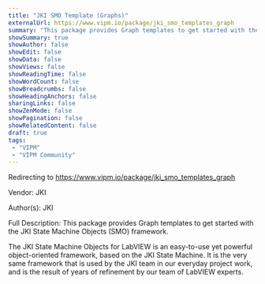 ```yaml
---
title: "JKI SMO Template (Graphs)"
externalUrl: https://www.vipm.io/package/jki_smo_templates_graph
summary: "This package provides Graph templates to get started with the JKI State Machine Objects (SMO) framework."
showSummary: true
showAuthor: false
showEdit: false
showData: false
showViews: false
showReadingTime: false
showWordCount: false
showBreadcrumbs: false
showHeadingAnchors: false
sharingLinks: false
showZenMode: false
showPagination: false
showRelatedContent: false
draft: true
tags:
 - "VIPM"
 - "VIPM Community"
---
```


Redirecting to https://www.vipm.io/package/jki_smo_templates_graph

Vendor: JKI

Author(s): JKI
 
Full Description:
This package provides Graph templates to get started with the JKI State Machine Objects (SMO) framework.

The JKI State Machine Objects for LabVIEW is an easy-to-use yet powerful object-oriented framework, based on the JKI State Machine. It is the very same framework that is used by the JKI team in our everyday project work, and is the result of years of refinement by our team of LabVIEW experts.
